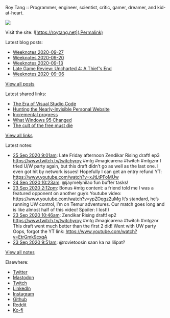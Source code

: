 Roy Tang :: Programmer, engineer, scientist, critic, gamer, dreamer, and kid-at-heart.

![](https://roytang.net/img/profile.jpg)

Visit the site: ![https://roytang.net](.Permalink)

Latest blog posts:
    

- [Weeknotes 2020-09-27](https://roytang.net/2020/09/weeknotes-2020-09-27/)
- [Weeknotes 2020-09-20](https://roytang.net/2020/09/weeknotes-2020-09-20/)
- [Weeknotes 2020-09-13](https://roytang.net/2020/09/weeknotes-2020-09-13/)
- [Late Game Review: Uncharted 4: A Thief&#39;s End](https://roytang.net/2020/09/uncharted4/)
- [Weeknotes 2020-09-06](https://roytang.net/2020/09/weeknotes-2020-09-06/)

[View all posts](https://roytang.net/blog)

Latest shared links:
    

- [The Era of Visual Studio Code](https://roytang.net/2020/09/the-era-of-visual-studio-code/)
- [Hunting the Nearly-Invisible Personal Website](https://roytang.net/2020/08/hunting-the-nearly-invisible-personal-website/)
- [Incremental progress](https://roytang.net/2020/08/incremental-progress/)
- [What Windows 95 Changed](https://roytang.net/2020/08/what-windows-95-changed/)
- [The cult of the free must die](https://roytang.net/2020/08/the-cult-of-the-free-must-die/)

[View all links](https://roytang.net/links)

Latest notes:
    

- [25 Sep 2020 9:01am](https://roytang.net/2020/09/1309417618089168896/): Late Friday afternoon Zendikar Rising draft! ep3 https://www.twitch.tv/twitchyroy #mtg #magicarena #twitch #mtgznr
I tried U/W party again, but this draft didn&rsquo;t go as well as the last one. I even got hit by network issues! Hopefully I can get an entry refund
YT: https://www.youtube.com/watch?v=xJtLtPFoMUw
- [24 Sep 2020 10:23am](https://roytang.net/2020/09/1309075953650470912/): @jaymelynilao fun buffer tasks!
- [23 Sep 2020 2:12pm](https://roytang.net/2020/09/1308771257521827841/): Bonus #mtg content: a friend told me I was a featured opponent on another guy&rsquo;s Youtube video: https://www.youtube.com/watch?v=ypZOqgz2uMg It&rsquo;s standard, he&rsquo;s running UW control, I&rsquo;m on Temur adventures. Our match goes long and is like almost half of this video! Spoiler: I lost!)
- [23 Sep 2020 10:46am](https://roytang.net/2020/09/1308719289806065667/): Zendikar Rising draft! ep2 https://www.twitch.tv/twitchyroy #mtg #magicarena #twitch #mtgznr
This draft went much better than the first 2 did! Went with UW party
Oops, forgot the YT link: https://www.youtube.com/watch?v=EtrGmk9cxqA
- [23 Sep 2020 9:51am](https://roytang.net/2020/09/1308705502650535938/): @rovietoosin saan ka na lilipat?

[View all notes](https://roytang.net/notes)

Elsewhere:

- [Twitter](https://twitter.com/roytang)
- [Mastodon](https://mastodon.technology/@roytang)
- [Twitch](https://twitch.tv/twitchyroy)
- [LinkedIn](https://www.linkedin.com/in/roytang)
- [Instagram](https://instagram.com/roytang0400)
- [Github](https://github.com/roytang)
- [Reddit](https://reddit.com/u/hungryroy)
- [Ko-fi](https://ko-fi.com/roytang)